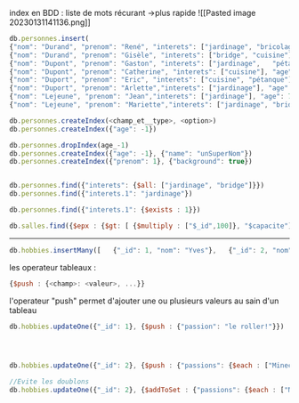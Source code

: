 
index en BDD : liste de mots récurant
->plus rapide
![[Pasted image 20230131141136.png]]

```javascript
db.personnes.insert(
{"nom": "Durand", "prenom": "René", "interets": ["jardinage", "bricolage"], "age": 77},  
{"nom": "Durand", "prenom": "Gisèle", "interets": ["bridge", "cuisine"], "age": 75},  
{"nom": "Dupont", "prenom": "Gaston", "interets": ["jardinage",   "pétanque"], "age": 79},  
{"nom": "Dupont", "prenom": "Catherine", "interets": ["cuisine"], "age": 66},  
{"nom": "Duport", "prenom": "Eric", "interets": ["cuisine", "pétanque"], "age": 57},  
{"nom": "Duport", "prenom": "Arlette","interets": ["jardinage"], "age": 80},  
{"nom": "Lejeune", "prenom": "Jean","interets": ["jardinage"], "age": 75},  
{"nom": "Lejeune", "prenom": "Mariette","interets": ["jardinage", "bridge"], "age": 66}  )
```

``` javascript
db.personnes.createIndex(<champ_et__type>, <option>)
db.personnes.createIndex({"age": -1})

db.personnes.dropIndex(age_-1)
db.personnes.createIndex({"age": -1}, {"name": "unSuperNom"})
db.personnes.createIndex({"prenom": 1}, {"background": true})


db.personnes.find({"interets": {$all: ["jardinage", "bridge"]}})
db.personnes.find({"interets.1": "jardinage"})

db.personnes.find({"interets.1": {$exists : 1}})

db.salles.find({$epx : {$gt: [ {$multiply : ["$_id",100]}, "$capacite"]}}, "_id":0,"nom":1,"capacite":1)

```


---
```javascript
db.hobbies.insertMany([   {"_id": 1, "nom": "Yves"},   {"_id": 2, "nom": "Sandra", "passions": []},   {"_id": 3, "nom": "Line", "passions": ["Théâtre"]}  ])
```



les operateur tableaux : 

```javascript
{$push : {<champ>: <valeur>, ...}}
```

l'operateur "push" permet d'ajouter une ou plusieurs valeurs au sain d'un tableau


```javascript
db.hobbies.updateOne({"_id": 1}, {$push : {"passion": "le roller!"}})




db.hobbies.updateOne({"_id": 2}, {$push : {"passions": {$each : ["Minecraft", "Rise of Kingdom"]}})

//Evite les doublons
db.hobbies.updateOne({"_id": 2}, {$addToSet : {"passions": {$each : ["Minecraft", "Rise of Kingdom"]}})
```